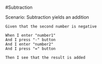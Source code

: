 #Subtraction

Scenario: Subtraction yields an addition

    Given that the second number is negative

    When I enter "number1"
    And I press "-" button
    And I enter "number2"
    And I press "=" button

    Then I see that the result is added